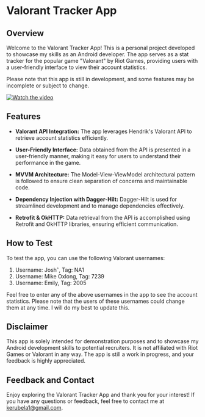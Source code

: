 # Valorant Tracker App

## Overview

Welcome to the Valorant Tracker App! This is a personal project developed to showcase my skills as an Android developer. The app serves as a stat tracker for the popular game "Valorant" by Riot Games, providing users with a user-friendly interface to view their account statistics.

Please note that this app is still in development, and some features may be incomplete or subject to change.

[![Watch the video](https://img.youtube.com/vi/qpdbiNTdA9Q/hqdefault.jpg)](https://www.youtube.com/embed/qpdbiNTdA9Q)

## Features

- **Valorant API Integration:** The app leverages Hendrik's Valorant API to retrieve account statistics efficiently.

- **User-Friendly Interface:** Data obtained from the API is presented in a user-friendly manner, making it easy for users to understand their performance in the game.

- **MVVM Architecture:** The Model-View-ViewModel architectural pattern is followed to ensure clean separation of concerns and maintainable code.

- **Dependency Injection with Dagger-Hilt:** Dagger-Hilt is used for streamlined development and to manage dependencies effectively.

- **Retrofit & OkHTTP:** Data retrieval from the API is accomplished using Retrofit and OkHTTP libraries, ensuring efficient communication.

## How to Test

To test the app, you can use the following Valorant usernames:

1. Username: Joshˆ, Tag: NA1
2. Username: Mike Oxlong, Tag: 7239
3. Username: Emily, Tag: 2005

Feel free to enter any of the above usernames in the app to see the account statistics. Please note that the users of these usernames could change them at any time. I will do my best to update this.

## Disclaimer

This app is solely intended for demonstration purposes and to showcase my Android development skills to potential recruiters. It is not affiliated with Riot Games or Valorant in any way. The app is still a work in progress, and your feedback is highly appreciated.

## Feedback and Contact

Enjoy exploring the Valorant Tracker App and thank you for your interest! If you have any questions or feedback, feel free to contact me at kerubela1@gmail.com.
